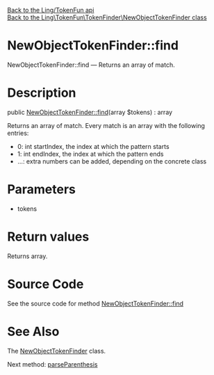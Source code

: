 [Back to the Ling/TokenFun api](https://github.com/lingtalfi/TokenFun/blob/master/doc/api/Ling/TokenFun.md)<br>
[Back to the Ling\TokenFun\TokenFinder\NewObjectTokenFinder class](https://github.com/lingtalfi/TokenFun/blob/master/doc/api/Ling/TokenFun/TokenFinder/NewObjectTokenFinder.md)


NewObjectTokenFinder::find
================



NewObjectTokenFinder::find — Returns an array of match.




Description
================


public [NewObjectTokenFinder::find](https://github.com/lingtalfi/TokenFun/blob/master/doc/api/Ling/TokenFun/TokenFinder/NewObjectTokenFinder/find.md)(array $tokens) : array




Returns an array of match.
Every match is an array with the following entries:

- 0: int startIndex, the index at which the pattern starts
- 1: int endIndex, the index at which the pattern ends
- ...: extra numbers can be added, depending on the concrete class




Parameters
================


- tokens

    


Return values
================

Returns array.








Source Code
===========
See the source code for method [NewObjectTokenFinder::find](https://github.com/lingtalfi/TokenFun/blob/master/TokenFinder/NewObjectTokenFinder.php#L39-L79)


See Also
================

The [NewObjectTokenFinder](https://github.com/lingtalfi/TokenFun/blob/master/doc/api/Ling/TokenFun/TokenFinder/NewObjectTokenFinder.md) class.

Next method: [parseParenthesis](https://github.com/lingtalfi/TokenFun/blob/master/doc/api/Ling/TokenFun/TokenFinder/NewObjectTokenFinder/parseParenthesis.md)<br>

